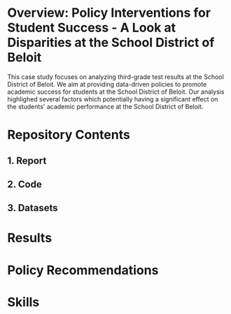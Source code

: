 # Overview: Policy Interventions for Student Success - A Look at Disparities at the School District of Beloit
This case study focuses on analyzing third-grade test results at the School District of Beloit. We aim at providing data-driven policies to promote academic success for students at the School District of Beloit. Our analysis highlighed several factors which potentially having a significant effect on the students' academic performance at the School District of Beloit.

# Repository Contents

## 1. Report

## 2. Code

## 3. Datasets


# Results

# Policy Recommendations

# Skills
